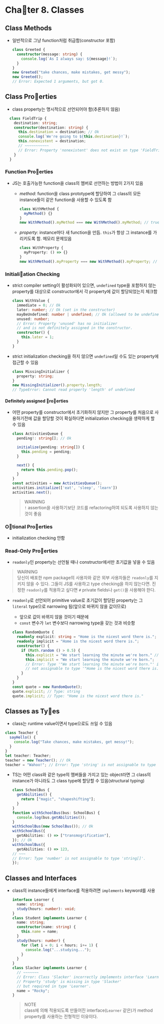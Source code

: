 # Cha􀁓ter 8. Classes

## Class Methods

- 일반적으로 그냥 function처럼 취급함(constructor 포함)

  ```ts
  class Greeted {
    constructor(message: string) {
      console.log(`As I always say: ${message}!`);
    }
  }
  new Greeted("take chances, make mistakes, get messy");
  new Greeted();
  // Error: Expected 1 arguments, but got 0.
  ```

## Class Pro􀁓erties

- class property는 명시적으로 선언되어야 함(추론하지 않음)

```ts
  class FieldTrip {
    destination: string;
    constructor(destination: string) {
      this.destination = destination; // Ok
      console.log(`We're going to ${this.destination}!`);
      this.nonexistent = destination;
      // ~~~~~~~~~~~
      // Error: Property 'nonexistent' does not exist on type 'FieldTrip'.
    }
  }
```

### Function Pro􀁓erties

- JS는 호출가능한 function을 class의 멤버로 선언하는 방법이 2가지 있음
  - *method*: function을 class prototype에 할당하여 그 class의 모든 instance들이 같은 function을 사용할 수 있도록 함

    ```ts
    class WithMethod {
      myMethod() {}
    }
    new WithMethod().myMethod === new WithMethod().myMethod; // true
    ```

  - *property*: instance마다 새 function을 만듬. `this`가 항상 그 instance를 가리키도록 함. 메모리 문제있음

    ```ts
    class WithProperty {
      myProperty: () => {}
    }
    new WithMethod().myProperty === new WithMethod().myProperty; // false
    ```

### Initiali􀁝ation Checking

- strict compiler setting이 활성화되어 있으면, `undefined` type을 포함하지 않는 property를 대상으로 constructor에서 각 property에 값이 할당되었는지 체크함

  ```ts
  class WithValue {
    immediate = 0; // Ok
    later: number; // Ok (set in the constructor)
    mayBeUndefined: number | undefined; // Ok (allowed to be undefined)
    unused: number;
    // Error: Property 'unused' has no initializer
    // and is not definitely assigned in the constructor.
    constructor() {
      this.later = 1;
    }
  }
  ```

- strict initialization checking을 하지 않으면 `undefined`일 수도 있는 property에 접근할 수 있음

  ```ts
  class MissingInitializer {
    property: string;
  }
  new MissingInitializer().property.length;
  // TypeError: Cannot read property 'length' of undefined
  ```

#### Definitely assigned 􀁓ro􀁓erties

- 어떤 property를 constructor에서 초기화하지 않지만 그 property를 처음으로 사용하기전에 값을 할당할 것이 확실하다면 initialization checking을 생략하게 할 수 있음

  ```ts
  class ActivitiesQueue {
    pending!: string[]; // Ok

    initialize(pending: string[]) {
      this.pending = pending;
    }

    next() {
      return this.pending.pop();
    }
  }
  const activities = new ActivitiesQueue();
  activities.initialize(['eat', 'sleep', 'learn'])
  activities.next();
  ```

  > WARNING  
  > `!` assertion을 사용하기보단 코드를 refactoring허여 되도록 사용하지 않는 것이 좋음

### O􀁓tional Pro􀁓erties

- initialization checking 안함

### Read-Only Pro􀁓erties

- `readonly`인 property는 선언될 때나 constructor에서만 초기값을 넣을 수 있음

> WARNING  
> 당신이 배포한 npm package의 사용자와 같은 외부 사용자들은 `readonly`를 지키지 않을 수 있다. 그들이 JS를 사용하고 type checking을 하지 않는다면. 진정한 `readonly`를 적용하고 싶다면 `#` private fields나 `get()`을 사용해야 한다.

- `readonly`로 선언되어 primitive value로 초기값이 할당된 property는 그 `literal` type으로 narrowing 됨(앞으로 바뀌지 않을 값이므로)
  - 앞으로 값이 바뀌지 않을 것이기 때문에
  - `const` 변수가 `let` 변수보다 narrowing type을 갖는 것과 비슷함

  ```ts
  class RandomQuote {
    readonly explicit: string = "Home is the nicest word there is.";
    readonly implicit = "Home is the nicest word there is.";
    constructor() {
      if (Math.random () > 0.5) {
        this.explicit = "We start learning the minute we're born." // Ok;
        this.implicit = "We start learning the minute we're born.";
        // Error: Type '"We start learning the minute we're born."' is
        // not assignable to type '"Home is the nicest word there is."'.
      }
    }
  }
  const quote = new RandomQuote();
  quote.explicit; // Type: string
  quote.implicit; // Type: "Home is the nicest word there is."
  ```

## Classes as Ty􀁓es

- class는 runtime value이면서 type으로도 쓰일 수 있음

```ts
class Teacher {
  sayHello() {
    console.log("Take chances, make mistakes, get messy!");
  }
}
let teacher: Teacher;
teacher = new Teacher(); // Ok
teacher = "Wahoo!"; // Error: Type 'string' is not assignable to type 'Teacher'.
```

- TS는 어떤 class와 같은 type의 멤버들을 가지고 있는 object라면 그 class의 instance가 아니라도 그 class type에 할당할 수 있음(structural typing)

  ```ts
  class SchoolBus {
    getAbilities() {
      return ["magic", "shapeshifting"];
    }
  }
  function withSchoolBus(bus: SchoolBus) {
    console.log(bus.getAbilities());
  }
  withSchoolBus(new SchoolBus()); // Ok  
  withSchoolBus({
    getAbilities: () => ["transmogrification"],
  }); // Ok
  withSchoolBus({
    getAbilities: () => 123,
  // ~~~
  // Error: Type 'number' is not assignable to type 'string[]'.
  });
  ```

## Classes and Interfaces

- class의 instance들에게 interface를 적용하려면 `implements` keyword를 사용

  ```ts
  interface Learner {
    name: string;
    study(hours: number): void;
  }
  class Student implements Learner {
    name: string;
    constructor(name: string) {
      this.name = name;
    }
    study(hours: number) {
      for (let i = 0; i < hours; i+= 1) {
        console.log("...studying...");
      }
    }
  }
  class Slacker implements Learner {
    // ~~~~~~~
    // Error: Class 'Slacker' incorrectly implements interface 'Learner'.
    // Property 'study' is missing in type 'Slacker'
    // but required in type 'Learner'.
    name = "Rocky";
  }
  ```

  > NOTE  
  > class에 의해 적용되도록 만들어진 interface(`Learner` 같은)가 method property를 사용하는 전형적인 이유이다.
